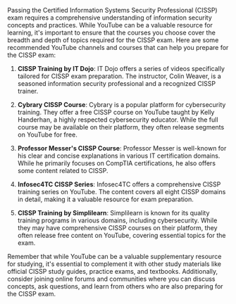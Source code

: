 Passing the Certified Information Systems Security Professional (CISSP) exam requires a comprehensive understanding of information security concepts and practices. While YouTube can be a valuable resource for learning, it's important to ensure that the courses you choose cover the breadth and depth of topics required for the CISSP exam. Here are some recommended YouTube channels and courses that can help you prepare for the CISSP exam:

1. **CISSP Training by IT Dojo**: IT Dojo offers a series of videos specifically tailored for CISSP exam preparation. The instructor, Colin Weaver, is a seasoned information security professional and a recognized CISSP trainer.
    
2. **Cybrary CISSP Course**: Cybrary is a popular platform for cybersecurity training. They offer a free CISSP course on YouTube taught by Kelly Handerhan, a highly respected cybersecurity educator. While the full course may be available on their platform, they often release segments on YouTube for free.
    
3. **Professor Messer's CISSP Course**: Professor Messer is well-known for his clear and concise explanations in various IT certification domains. While he primarily focuses on CompTIA certifications, he also offers some content related to CISSP.
    
4. **Infosec4TC CISSP Series**: Infosec4TC offers a comprehensive CISSP training series on YouTube. The content covers all eight CISSP domains in detail, making it a valuable resource for exam preparation.
    
5. **CISSP Training by Simplilearn**: Simplilearn is known for its quality training programs in various domains, including cybersecurity. While they may have comprehensive CISSP courses on their platform, they often release free content on YouTube, covering essential topics for the exam.
    

Remember that while YouTube can be a valuable supplementary resource for studying, it's essential to complement it with other study materials like official CISSP study guides, practice exams, and textbooks. Additionally, consider joining online forums and communities where you can discuss concepts, ask questions, and learn from others who are also preparing for the CISSP exam.